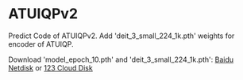 # ATUIQPv2
Predict Code of ATUIQPv2.
Add 'deit_3_small_224_1k.pth' weights for encoder of ATUIQP.

Download 'model_epoch_10.pth' and 'deit_3_small_224_1k.pth':
[Baidu Netdisk](https://pan.baidu.com/s/134HRTNL7kXwkFAF25B9HOg?pwd=UIQA) or [123 Cloud Disk](https://www.123pan.com/s/GPm9-Rczh3.html)

